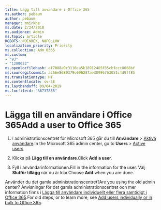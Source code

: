 ```yaml
---
title: Lägg till användare i Office 365
ms.author: pebaum
author: pebaum
manager: mnirkhe
ms.date: 2/24/2018
ms.audience: Admin
ms.topic: article
ROBOTS: NOINDEX, NOFOLLOW
localization_priority: Priority
ms.collection: Adm_O365
ms.custom:
- "93"
- "1200022"
ms.openlocfilehash: af7088a9c3110ea5b18912485f05cbfecc8068bf
ms.sourcegitcommit: a256e8680379c006287ae30996763051c4d9ff85
ms.translationtype: HT
ms.contentlocale: sv-SE
ms.lasthandoff: 09/04/2019
ms.locfileid: "36737855"
---
```

# <a name="add-a-user-to-office-365"></a><span data-ttu-id="8ef30-102">Lägga till en användare i Office 365</span><span class="sxs-lookup"><span data-stu-id="8ef30-102">Add a user to Office 365</span></span>

1. <span data-ttu-id="8ef30-103">I administrationscentret för Microsoft 365 går du till **Användare** >  [Aktiva användare](https://admin.microsoft.com/Adminportal/Home?source=applauncher#/users).</span><span class="sxs-lookup"><span data-stu-id="8ef30-103">In the Microsoft 365 admin center, go to **Users** >  [Active users](https://admin.microsoft.com/Adminportal/Home?source=applauncher#/users).</span></span>

2. <span data-ttu-id="8ef30-104">Klicka på **Lägg till en användare**.</span><span class="sxs-lookup"><span data-stu-id="8ef30-104">Click **Add a user**.</span></span>

3. <span data-ttu-id="8ef30-105">Fyll i användarinformationen.</span><span class="sxs-lookup"><span data-stu-id="8ef30-105">Fill in the information for the user.</span></span> <span data-ttu-id="8ef30-106">Välj **Slutför tillägg** när du är klar.</span><span class="sxs-lookup"><span data-stu-id="8ef30-106">Choose **Add** when you are done.</span></span>

<span data-ttu-id="8ef30-107">Använder du det gamla administrationscentret?</span><span class="sxs-lookup"><span data-stu-id="8ef30-107">Are you using the old admin center?</span></span> <span data-ttu-id="8ef30-108">Anvisningar för det gamla administrationscentret och mer information finns i [Lägga till användare individuellt eller flera samtidigt i Office 365](https://docs.microsoft.com/office365/admin/add-users/add-users).</span><span class="sxs-lookup"><span data-stu-id="8ef30-108">For old steps, or to learn more, see [ Add users individually or in bulk to Office 365](https://docs.microsoft.com/office365/admin/add-users/add-users).</span></span>
  